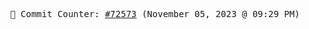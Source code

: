 <p align="center">
    <samp>
        📮 Commit Counter: <a href="https://github.com/Javascript-void0/Javascript-void0/commits/main">#72573</a> (November 05, 2023 @ 09:29 PM)
    </samp>
</p>